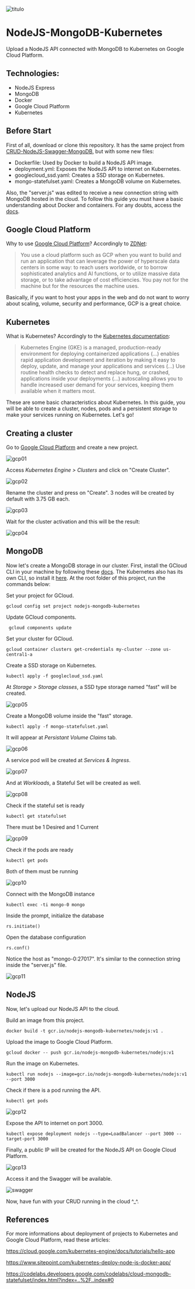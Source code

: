 ![titulo](/docs/titulo.JPG)

# NodeJS-MongoDB-Kubernetes

Upload a NodeJS API connected with MongoDB to Kubernetes on Google Cloud Platform.

## Technologies:

- NodeJS Express
- MongoDB
- Docker
- Google Cloud Platform
- Kubernetes

## Before Start

First of all, download or clone this repository. It has the same project from [CRUD-NodeJS-Swagger-MongoDB](https://github.com/lucianopereira86/CRUD-NodeJS-Swagger-MongoDB), but with some new files:
- Dockerfile: Used by Docker to build a NodeJS API image.
- deployment.yml: Exposes the NodeJS API to internet on Kubernetes.
- googlecloud_ssd.yaml: Creates a SSD storage on Kubernetes.
- mongo-statefulset.yaml: Creates a MongoDB volume on Kubernetes.

Also, the "server.js" was edited to receive a new connection string with MongoDB hosted in the cloud.
To follow this guide you must have a basic understanding about Docker and containers.
For any doubts, access the [docs](https://docs.docker.com/).

## Google Cloud Platform

Why to use [Google Cloud Platform](https://console.cloud.google.com)?
Accordingly to [ZDNet](https://www.zdnet.com/article/what-google-cloud-platform-is-and-why-youd-use-it/):

> You use a cloud platform such as GCP when you want to build and run an application that can leverage the power of hyperscale data centers in some way: to reach users worldwide, or to borrow sophisticated analytics and AI functions, or to utilize massive data storage, or to take advantage of cost efficiencies. You pay not for the machine but for the resources the machine uses.

Basically, if you want to host your apps in the web and do not want to worry about scaling, volume, security and performance, GCP is a great choice.

## Kubernetes

What is Kubernetes?
Accordingly to the [Kubernetes documentation](https://cloud.google.com/kubernetes-engine/?&utm_source=google&utm_medium=cpc&utm_campaign=latam-BR-all-pt-dr-skws-all-all-trial-e-dr-1007178-LUAC0008679&utm_content=text-ad-none-none-DEV_c-CRE_325592090332-ADGP_SKWS+%7C+Multi+~+Compute+%7C+Kubernetes-KWID_43700040482195549-kwd-299675360776-userloc_1031424&utm_term=KW_kubernetes-ST_Kubernetes&gclid=Cj0KCQjwkK_qBRD8ARIsAOteukAzxctsrV53P5iaRmVcNWgVXarKph5jZQNsKNoHB7xp4U7I63liiT8aAp3aEALw_wcB&gclsrc=aw.ds):

> Kubernetes Engine (GKE) is a managed, production-ready environment for deploying containerized applications (...) enables rapid application development and iteration by making it easy to deploy, update, and manage your applications and services (...) Use routine health checks to detect and replace hung, or crashed, applications inside your deployments (...) autoscaling allows you to handle increased user demand for your services, keeping them available when it matters most.

These are some basic characteristics about Kubernetes. 
In this guide, you will be able to create a cluster, nodes, pods and a persistent storage to make your services running on Kubernetes. Let's go!

## Creating a cluster

Go to [Google Cloud Platform](https://console.cloud.google.com/projectcreate?previousPage=folder%3D&organizationId=0) and create a new project.

![gcp01](/docs/gcp01.JPG)

Access *Kubernetes Engine > Clusters* and click on "Create Cluster".

![gcp02](/docs/gcp02.JPG)

Rename the cluster and press on "Create". 3 nodes will be created by default with 3.75 GB each.

![gcp03](/docs/gcp03.JPG)

Wait for the cluster activation and this will be the result:

![gcp04](/docs/gcp04.JPG)

## MongoDB

Now let's create a MongoDB storage in our cluster.
First, install the GCloud CLI in your machine by following these [docs](https://cloud.google.com/sdk/gcloud/).
The Kubernetes also has its own CLI, so install it [here](https://kubernetes.io/docs/reference/kubectl/).
At the root folder of this project, run the commands below:

Set your project for GCloud.

```batch
gcloud config set project nodejs-mongodb-kubernetes
```

Update GCloud components.

```batch
 gcloud components update
```

Set your cluster for GCloud.

```batch
gcloud container clusters get-credentials my-cluster --zone us-central1-a
```

Create a SSD storage on Kubernetes.

```batch
kubectl apply -f googlecloud_ssd.yaml
```

At *Storage > Storage classes*, a SSD type storage named "fast" will be created.

![gcp05](/docs/gcp05.JPG)

Create a MongoDB volume inside the "fast" storage.

```batch
kubectl apply -f mongo-statefulset.yaml
```

It will appear at *Persistant Volume Claims* tab.

![gcp06](/docs/gcp06.JPG)

A service pod will be created at *Services & Ingress*.

![gcp07](/docs/gcp07.JPG)

And at *Workloads*, a Stateful Set will be created as well.

![gcp08](/docs/gcp08.JPG)

Check if the stateful set is ready

```batch
kubectl get statefulset
```

There must be 1 Desired and 1 Current

![gcp09](/docs/gcp09.JPG)

Check if the pods are ready

```batch
kubectl get pods
```

Both of them must be running

![gcp10](/docs/gcp10.JPG)

Connect with the MongoDB instance

```batch
kubectl exec -ti mongo-0 mongo
```

Inside the prompt, initialize the database

```batch
rs.initiate()
```

Open the database configuration

```batch
rs.conf()
```

Notice the host as "mongo-0:27017". It's similar to the connection string inside the "server.js" file.

![gcp11](/docs/gcp11.JPG)

## NodeJS

Now, let's upload our NodeJS API to the cloud.

Build an image from this project.

```batch
docker build -t gcr.io/nodejs-mongodb-kubernetes/nodejs:v1 .
```

Upload the image to Google Cloud Platform.

```batch
gcloud docker -- push gcr.io/nodejs-mongodb-kubernetes/nodejs:v1
```

Run the image on Kubernetes.

```batch
kubectl run nodejs --image=gcr.io/nodejs-mongodb-kubernetes/nodejs:v1 --port 3000
```

Check if there is a pod running the API.

```batch
kubectl get pods
```

![gcp12](/docs/gcp12.JPG)

Expose the API to internet on port 3000.

```batch
kubectl expose deployment nodejs --type=LoadBalancer --port 3000 --target-port 3000
```

Finally, a public IP will be created for the NodeJS API on Google Cloud Platform.

![gcp13](/docs/gcp13.JPG)

Access it and the Swagger will be available.

![swagger](/docs/swagger.JPG)

Now, have fun with your CRUD running in the cloud \^\_\^.

## References

For more informations about deployment of projects to Kubernetes and Google Cloud Platform, read these articles:

https://cloud.google.com/kubernetes-engine/docs/tutorials/hello-app

https://www.sitepoint.com/kubernetes-deploy-node-js-docker-app/

https://codelabs.developers.google.com/codelabs/cloud-mongodb-statefulset/index.html?index=..%2F..index#0
